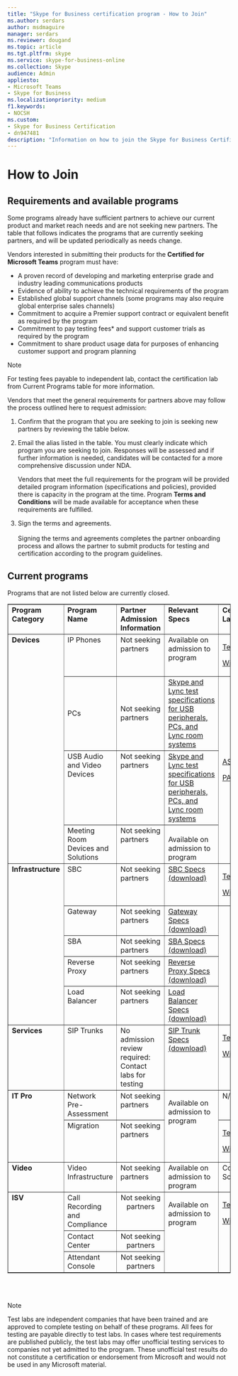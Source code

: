 ```yaml
---
title: "Skype for Business certification program - How to Join"
ms.author: serdars
author: msdmaguire
manager: serdars
ms.reviewer: dougand
ms.topic: article
ms.tgt.pltfrm: skype
ms.service: skype-for-business-online
ms.collection: Skype
audience: Admin
appliesto:
- Microsoft Teams
- Skype for Business
ms.localizationpriority: medium
f1.keywords:
- NOCSH
ms.custom:
- Skype for Business Certification
- dn947481
description: "Information on how to join the Skype for Business Certification Program and the available programs."
---
```


# How to Join

## Requirements and available programs

Some programs already have sufficient partners to achieve our current product and market reach needs and are not seeking new partners. The table that follows indicates the programs that are currently seeking partners, and will be updated periodically as needs change.

Vendors interested in submitting their products for the **Certified for Microsoft Teams** program must have:

- A proven record of developing and marketing enterprise grade and industry leading communications products
- Evidence of ability to achieve the technical requirements of the program
- Established global support channels (some programs may also require global enterprise sales channels)
- Commitment to acquire a Premier support contract or equivalent benefit as required by the program
- Commitment to pay testing fees* and support customer trials as required by the program
- Commitment to share product usage data for purposes of enhancing customer support and program planning

> [!NOTE]
> For testing fees payable to independent lab, contact the certification lab from Current Programs table for more information.

Vendors that meet the general requirements for partners above may follow the process outlined here to request admission:

1. Confirm that the program that you are seeking to join is seeking new partners by reviewing the table below.

2. Email the alias listed in the table. You must clearly indicate which program you are seeking to join. Responses will be assessed and if further information is needed, candidates will be contacted for a more comprehensive discussion under NDA.

   Vendors that meet the full requirements for the program will be provided detailed program information (specifications and policies), provided there is capacity in the program at the time. Program **Terms and Conditions** will be made available for acceptance when these requirements are fulfilled.

3. Sign the terms and agreements.</br></br>
   Signing the terms and agreements completes the partner onboarding process and allows the partner to submit products for testing and certification according to the program guidelines.

## Current programs

Programs that are not listed below are currently closed.

<table border="1" cellpadding="1" cellspacing="" class="grid">
        <colgroup>
            <col width="115" />
            <col width="200" />
            <col width="150" />
            <col width="100" />
            <col width="95" />
        </colgroup>
        <tr align="left" valign="top">
            <td><strong>Program Category</strong></td>
            <td><strong>Program Name </strong></td>
            <td align="left" valign="top"><strong>Partner Admission<br />Information</strong></td>
            <td align="left" valign="top"><strong>Relevant Specs</strong></td>
            <td align="left" valign="top"><strong>Certification Labs*</strong></td>
        </tr>
        <tr align="left" valign="top">
            <td rowspan="4"><strong>Devices</strong></td>
            <td>IP Phones</td>
            <td>Not seeking partners</td>
            <td>Available on admission to program</td>
            <td>
                <p><a href="http://www.tekvizion.com/premier-tenants/microsoft">Tekvizion</a></p>
                <p><a href="https://www.wipro.com/engineering/tarang-product-compliance-and-certification-labs/">Wipro</a></p>
            </td>
        </tr>
        <tr align="left" valign="middle">
            <td>PCs</td>
            <td>Not seeking partners</td>
            <td><a href="test-spec.md" data-raw-source="[Skype and Lync test specifications for USB peripherals, PCs, and Lync room systems](test-spec.md)">Skype and Lync test specifications for USB peripherals, PCs, and Lync room systems</a> </td>
            <td rowspan="3">
                <p><a href="http://www.asttechlabs.com/">AST</a></p>
                <p><a href="http://www.pal-acoustics.com/">PAL</a></p>
            </td>
        </tr>
        <tr align="left" valign="top">
            <td>USB Audio and Video Devices</td>
            <td>Not seeking partners</td>
            <td><a href="test-spec.md" data-raw-source="[Skype and Lync test specifications for USB peripherals, PCs, and Lync room systems](test-spec.md)">Skype and Lync test specifications for USB peripherals, PCs, and Lync room systems</a></a></td>
        </tr>
        <tr align="left" valign="top">
            <td>Meeting Room Devices and Solutions</td>
            <td>Not seeking partners</td>
            <td><br />Available on admission to program</td>
        </tr>
        <tr align="left" valign="top">
            <td rowspan="5"><strong>Infrastructure</strong></td>
            <td>SBC</td>
            <td>Not seeking partners</td>
            <td><a href="https://download.microsoft.com/download/8/7/5/8752C5DB-C318-4066-AE09-362D7D51D5FE/TDS_SfB_Server_2015_Infrastructure_Interoperability_Program_DOCUMENTS_ALL.zip">SBC Specs (download)</a></td>
            <td>
                <p><a href="http://www.tekvizion.com/premier-tenants/microsoft">Tekvizion</a></p>
                <p><a href="https://www.wipro.com/engineering/tarang-product-compliance-and-certification-labs/">Wipro</a></p>
            </td>
        </tr>
        <tr align="left" valign="top">
            <td>Gateway</td>
            <td>Not seeking partners</td>
            <td><a href="https://download.microsoft.com/download/8/7/5/8752C5DB-C318-4066-AE09-362D7D51D5FE/TDS_SfB_Server_2015_Infrastructure_Interoperability_Program_DOCUMENTS_ALL.zip">Gateway Specs (download)</a></td>
        </tr>
        <tr align="left" valign="top">
            <td>SBA</td>
            <td>Not seeking partners</td>
            <td><a href="https://download.microsoft.com/download/8/7/5/8752C5DB-C318-4066-AE09-362D7D51D5FE/TDS_SfB_Server_2015_Infrastructure_Interoperability_Program_DOCUMENTS_ALL.zip">SBA Specs (download)</a></td>
        </tr>
        <tr align="left" valign="top">
            <td>Reverse Proxy</td>
            <td>Not seeking partners</td>
            <td><a href="https://download.microsoft.com/download/8/7/5/8752C5DB-C318-4066-AE09-362D7D51D5FE/TDS_SfB_Server_2015_Infrastructure_Interoperability_Program_DOCUMENTS_ALL.zip">Reverse Proxy Specs (download)</a></td>
        </tr>
        <tr align="left" valign="top">
            <td>Load Balancer</td>
            <td>Not seeking partners</td>
            <td><a href="https://download.microsoft.com/download/8/7/5/8752C5DB-C318-4066-AE09-362D7D51D5FE/TDS_SfB_Server_2015_Infrastructure_Interoperability_Program_DOCUMENTS_ALL.zip">Load Balancer Specs (download)</a></td>
        </tr>
        <tr align="left" valign="top">
            <td><strong>Services</strong></td>
            <td>SIP Trunks</td>
            <td>No admission review required:<br />Contact labs for testing</td>
            <td><a href="https://download.microsoft.com/download/8/7/5/8752C5DB-C318-4066-AE09-362D7D51D5FE/TDS_SfB_Server_2015_Infrastructure_Interoperability_Program_DOCUMENTS_ALL.zip">SIP Trunk Specs (download)</a></td>
            <td>
                <p><a href="http://www.tekvizion.com/premier-tenants/microsoft">Tekvizion</a></p>
                <p><a href="https://www.wipro.com/engineering/tarang-product-compliance-and-certification-labs/">Wipro</a></p>
            </td>
        </tr>
        <tr align="left" valign="top">
            <td rowspan="2"><strong>IT Pro</strong></td>
            <td>Network Pre-Assessment</td>
            <td>Not seeking partners</td>
            <td rowspan="2">
                <p>Available on admission to program</p>
            </td>
            <td>N/A</td>
        </tr>
        <tr align="left" valign="top">
            <td>Migration</td>
            <td>Not seeking partners</td>
            <td>
                <p><a href="http://www.tekvizion.com/premier-tenants/microsoft">Tekvizion</a></p>
                <p><a href="https://www.wipro.com/engineering/tarang-product-compliance-and-certification-labs/">Wipro</a></p>
            </td>
        </tr>
        <tr align="left" valign="top">
            <td><strong>Video</strong></td>
            <td>Video Infrastructure</td>
            <td>Not seeking partners</td>
            <td>Available on admission to program</td>
            <td>Coming<br />Soon</td>
        </tr>
        <tr align="left" valign="top">
            <td rowspan="3"><strong>ISV</strong></td>
            <td>Call Recording and Compliance</td>
            <td align="center" valign="top">Not seeking partners</td>
            <td rowspan="3">
                <p>Available on admission to program</p>
            </td>
            <td rowspan="3">
                <p><a href="http://www.tekvizion.com/premier-tenants/microsoft">Tekvizion</a></p>
                <p><a href="https://www.wipro.com/engineering/tarang-product-compliance-and-certification-labs/">Wipro</a></p>
            </td>
        </tr>
        <tr align="left" valign="top">
            <td>Contact Center</td>
            <td align="center" valign="top">Not seeking partners</td>
        </tr>
        <tr align="left" valign="top">
            <td>Attendant Console</td>
            <td align="center" valign="top">Not seeking partners</td>
        </tr>
    </table> </br> </br>

> [!NOTE]
> Test labs are independent companies that have been trained and are approved to complete testing on behalf of these programs. All fees for testing are payable directly to test labs. In cases where test requirements are published publicly, the test labs may offer unofficial testing services to companies not yet admitted to the program. These unofficial test results do not constitute a certification or endorsement from Microsoft and would not be used in any Microsoft material.

